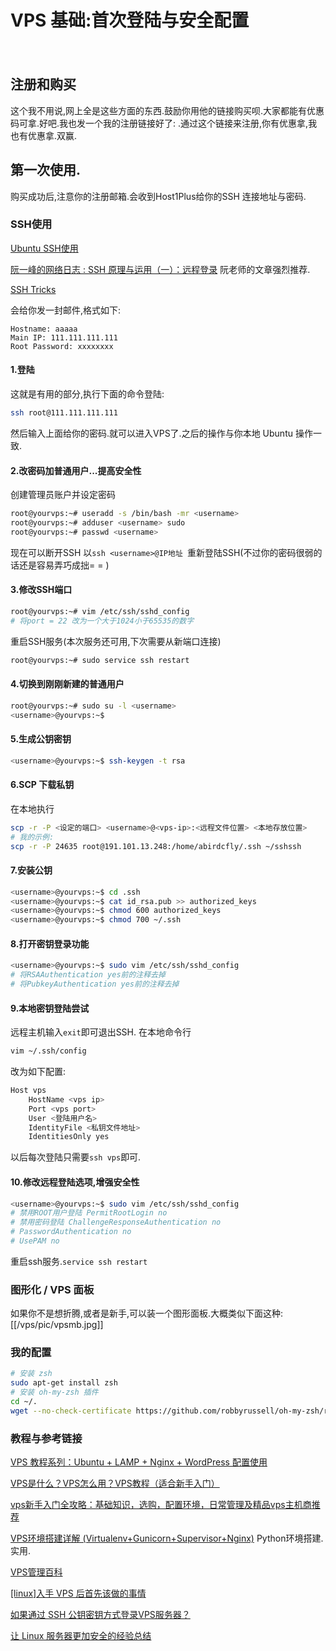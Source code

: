 # VPS 基础:首次登陆与安全配置
　
## 注册和购买
这个我不用说,网上全是这些方面的东西.鼓励你用他的链接购买呗.大家都能有优惠码可拿.好吧.我也发一个我的注册链接好了:
[]().通过这个链接来注册,你有优惠拿,我也有优惠拿.双赢.

## 第一次使用.
购买成功后,注意你的注册邮箱.会收到Host1Plus给你的SSH 连接地址与密码.
### SSH使用
[Ubuntu SSH使用](http://vv15.pbhz.com/2010/11/ubuntu-ssh-vps/)

[阮一峰的网络日志 : SSH 原理与运用（一）：远程登录](http://www.ruanyifeng.com/blog/2011/12/ssh_remote_login.html) 阮老师的文章强烈推荐.

[SSH Tricks](https://serversforhackers.com/ssh-tricks)

会给你发一封邮件,格式如下:

    Hostname: aaaaa
    Main IP: 111.111.111.111
    Root Password: xxxxxxxx

#### 1.登陆
这就是有用的部分,执行下面的命令登陆:
```bash
ssh root@111.111.111.111
```
然后输入上面给你的密码.就可以进入VPS了.之后的操作与你本地 Ubuntu 操作一致.

#### 2.改密码加普通用户...提高安全性
创建管理员账户并设定密码
```bash
root@yourvps:~# useradd -s /bin/bash -mr <username>  
root@yourvps:~# adduser <username> sudo
root@yourvps:~# passwd <username>
```
现在可以断开SSH 以`ssh <username>@IP地址 `重新登陆SSH(不过你的密码很弱的话还是容易弄巧成拙= = )
#### 3.修改SSH端口
```bash
root@yourvps:~# vim /etc/ssh/sshd_config
# 将port = 22 改为一个大于1024小于65535的数字
```
重启SSH服务(本次服务还可用,下次需要从新端口连接)
```bash
root@yourvps:~# sudo service ssh restart
```
#### 4.切换到刚刚新建的普通用户
```bash
root@yourvps:~# sudo su -l <username>
<username>@yourvps:~$ 
```
#### 5.生成公钥密钥
```bash
<username>@yourvps:~$ ssh-keygen -t rsa
```
#### 6.SCP 下载私钥
在本地执行
```bash
scp -r -P <设定的端口> <username>@<vps-ip>:<远程文件位置> <本地存放位置>
# 我的示例:
scp -r -P 24635 root@191.101.13.248:/home/abirdcfly/.ssh ~/sshssh
```
#### 7.安装公钥
```bash
<username>@yourvps:~$ cd .ssh
<username>@yourvps:~$ cat id_rsa.pub >> authorized_keys
<username>@yourvps:~$ chmod 600 authorized_keys
<username>@yourvps:~$ chmod 700 ~/.ssh
```
#### 8.打开密钥登录功能
```bash
<username>@yourvps:~$ sudo vim /etc/ssh/sshd_config
# 将RSAAuthentication yes前的注释去掉
# 将PubkeyAuthentication yes前的注释去掉
```
#### 9.本地密钥登陆尝试
远程主机输入`exit`即可退出SSH.
在本地命令行
```bash
vim ~/.ssh/config
```
改为如下配置:
```bash
Host vps              
    HostName <vps ip> 
    Port <vps port>        
    User <登陆用户名>    
    IdentityFile <私钥文件地址>
    IdentitiesOnly yes
```
以后每次登陆只需要`ssh vps`即可.

#### 10.修改远程登陆选项,增强安全性
```bash
<username>@yourvps:~$ sudo vim /etc/ssh/sshd_config
# 禁用ROOT用户登陆 PermitRootLogin no
# 禁用密码登陆 ChallengeResponseAuthentication no
# PasswordAuthentication no
# UsePAM no
```
重启ssh服务.`service ssh restart`
### 图形化 / VPS 面板
如果你不是想折腾,或者是新手,可以装一个图形面板.大概类似下面这种:
[[/vps/pic/vpsmb.jpg]]

### 我的配置
```sh
# 安装 zsh
sudo apt-get install zsh
# 安装 oh-my-zsh 插件
cd ~/.
wget --no-check-certificate https://github.com/robbyrussell/oh-my-zsh/raw/master/tools/install.sh -O - | sh
```

### 教程与参考链接
[VPS 教程系列：Ubuntu + LAMP + Nginx + WordPress 配置使用](https://ttt.tt/92/)

[VPS是什么？VPS怎么用？VPS教程（适合新手入门）](http://vv15.pbhz.com/2011/03/vps/)

[vps新手入门全攻略：基础知识，选购，配置环境，日常管理及精品vps主机商推荐](http://www.path8.net/tn/archives/5370)

[VPS环境搭建详解 (Virtualenv+Gunicorn+Supervisor+Nginx)](http://beiyuu.com/vps-config-python-vitrualenv-flask-gunicorn-supervisor-nginx/) Python环境搭建.实用.

[VPS管理百科](http://www.bootf.com/)

[\[linux\]入手 VPS 后首先该做的事情](https://mozillazg.com/2013/01/linux-vps-first-things-need-to-do.html)

[如果通过 SSH 公钥密钥方式登录VPS服务器？](http://geek100.com/2794/)

[让 Linux 服务器更加安全的经验总结](https://www.hikyle.me/archives/5/)